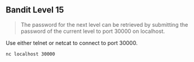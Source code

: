 __Bandit Level 15__
---
> The password for the next level can be retrieved by submitting the password of the current level to port 30000 on localhost.

Use either telnet or netcat to connect to port 30000.

```bash
nc localhost 30000
```